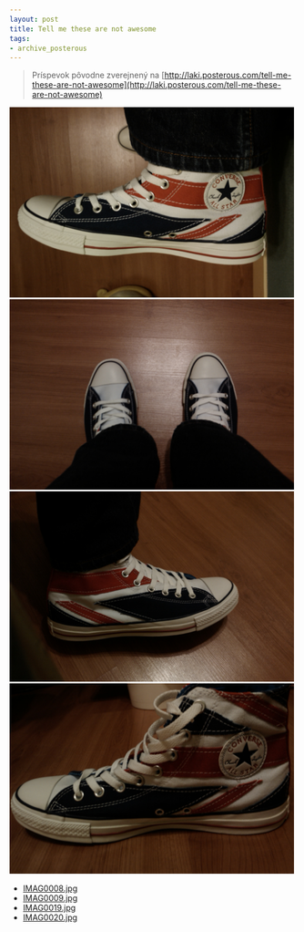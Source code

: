 ```yaml
---
layout: post
title: Tell me these are not awesome
tags:
- archive_posterous
---
```

> Príspevok pôvodne zverejnený na [http://laki.posterous.com/tell-me-these-are-not-awesome](http://laki.posterous.com/tell-me-these-are-not-awesome)

<img src="/media/2009/IMAG0008.jpg" alt="IMAG0008.jpg" style="width: 500px;"/>
<img src="/media/2009/IMAG0009.jpg" alt="IMAG0009.jpg" style="width: 500px;"/>
<img src="/media/2009/IMAG0019.jpg" alt="IMAG0019.jpg" style="width: 500px;"/>
<img src="/media/2009/IMAG0020.jpg" alt="IMAG0020.jpg" style="width: 500px;"/>

- [IMAG0008.jpg](/media/2009/IMAG0008.jpg)
- [IMAG0009.jpg](/media/2009/IMAG0009.jpg)
- [IMAG0019.jpg](/media/2009/IMAG0019.jpg)
- [IMAG0020.jpg](/media/2009/IMAG0020.jpg)